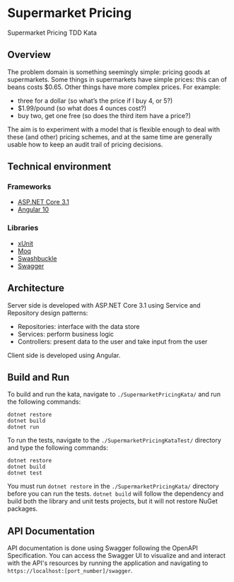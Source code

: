 # Supermarket Pricing
Supermarket Pricing TDD Kata


## Overview 
The problem domain is something seemingly simple: pricing goods at supermarkets.
Some things in supermarkets have simple prices: this can of beans costs $0.65. Other things have more complex prices. For example:
- three for a dollar (so what’s the price if I buy 4, or 5?)
- $1.99/pound (so what does 4 ounces cost?)
- buy two, get one free (so does the third item have a price?)

The aim is to experiment with a model that is flexible enough to deal with these (and other) pricing schemes, and at the same time are generally usable
how to keep an audit trail of pricing decisions.

## Technical environment
### Frameworks
- [ASP.NET Core 3.1](https://docs.microsoft.com/en-us/aspnet/core/?view=aspnetcore-3.1)
- [Angular 10](https://angular.io/)
### Libraries
- [xUnit](https://xunit.net/)
- [Moq](https://www.nuget.org/packages/moq/)
- [Swashbuckle](https://github.com/domaindrivendev/Swashbuckle.AspNetCore)
- [Swagger](https://swagger.io/)

## Architecture
Server side is developed with ASP.NET Core 3.1 using Service and Repository design patterns:
- Repositories: interface with the data store
- Services: perform business logic
- Controllers: present data to the user and take input from the user

Client side is developed using Angular.

## Build and Run

To build and run the kata, navigate to `./SupermarketPricingKata/` and run the following commands:

    dotnet restore
    dotnet build
    dotnet run

To run the tests, navigate to the `./SupermarketPricingKataTest/` directory
and type the following commands:

    dotnet restore
    dotnet build
    dotnet test

You must run `dotnet restore` in the `./SupermarketPricingKata/` directory before you can run
the tests. `dotnet build` will follow the dependency and build both the library and unit
tests projects, but it will not restore NuGet packages.

## API Documentation
API documentation is done using Swagger following the OpenAPI Specification.
You can access the Swagger UI to visualize and and interact with the API's resources by running the application and navigating to `https://localhost:[port_number]/swagger`.

